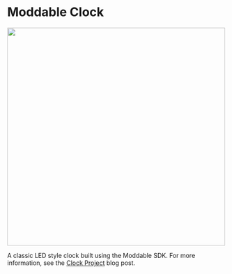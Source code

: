 # Moddable Clock

<img src="https://blog.moddable.com/blog/wp-content/uploads/2019/06/clocks-1024x578.png" width=500>

A classic LED style clock built using the Moddable SDK. For more information, see the [Clock Project](https://blog.moddable.com/blog/clock-project/) blog post.